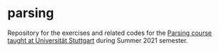 # parsing
Repository for the exercises and related codes for the 
[Parsing course taught at Universität Stuttgart](https://ilias3.uni-stuttgart.de//goto_Uni_Stuttgart_crs_2336554.html) 
during Summer 2021 semester.
